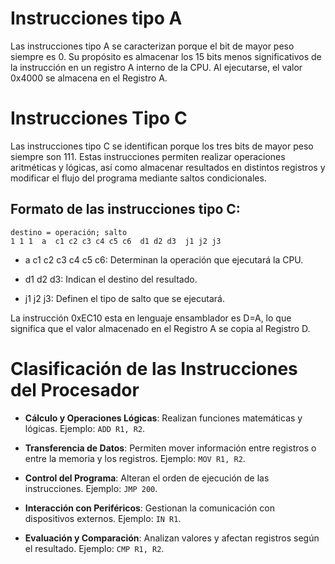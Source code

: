 # Instrucciones tipo A

Las instrucciones tipo A se caracterizan porque el bit de mayor peso siempre es 0. Su propósito es almacenar los 15 bits menos significativos de la instrucción en un registro A interno de la CPU.
Al ejecutarse, el valor 0x4000 se almacena en el Registro A.

# Instrucciones Tipo C

Las instrucciones tipo C se identifican porque los tres bits de mayor peso siempre son 111. Estas instrucciones permiten realizar operaciones aritméticas y lógicas, así como almacenar resultados en distintos registros y modificar el flujo del programa mediante saltos condicionales.  

## Formato de las instrucciones tipo C:

`destino = operación; salto`  
`1 1 1  a  c1 c2 c3 c4 c5 c6  d1 d2 d3  j1 j2 j3`

- a c1 c2 c3 c4 c5 c6: Determinan la operación que ejecutará la CPU.

- d1 d2 d3: Indican el destino del resultado.

- j1 j2 j3: Definen el tipo de salto que se ejecutará.

La instrucción 0xEC10 esta en lenguaje ensamblador es D=A, lo que significa que el valor almacenado en el Registro A se copia al Registro D.

# Clasificación de las Instrucciones del Procesador
- **Cálculo y Operaciones Lógicas**: Realizan funciones matemáticas y lógicas. Ejemplo: `ADD R1, R2`.  

- **Transferencia de Datos**: Permiten mover información entre registros o entre la memoria y los registros. Ejemplo: `MOV R1, R2`.

- **Control del Programa**: Alteran el orden de ejecución de las instrucciones. Ejemplo: `JMP 200`.

- **Interacción con Periféricos**: Gestionan la comunicación con dispositivos externos. Ejemplo: ``IN R1``.

- **Evaluación y Comparación**: Analizan valores y afectan registros según el resultado. Ejemplo: ``CMP R1, R2``.